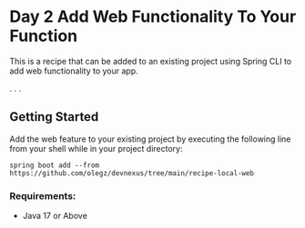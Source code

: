 # Day 2 Add Web Functionality To Your Function

This is a recipe that can be added to an existing project using Spring CLI to add web functionality to your app.

. . .
## Getting Started
Add the web feature to your existing project by executing the following line from your shell while in your project directory:
```shell
spring boot add --from  https://github.com/olegz/devnexus/tree/main/recipe-local-web
```

### Requirements:

* Java 17 or Above
